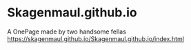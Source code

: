 # Skagenmaul.github.io
A OnePage made by two handsome fellas
https://skagenmaul.github.io/Skagenmaul.github.io/index.html
